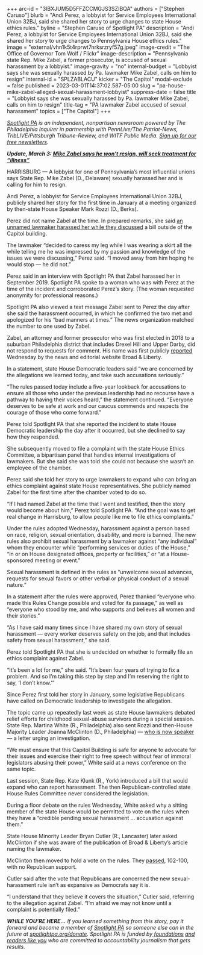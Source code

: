 +++
arc-id = "3IBXJUM5D5FFZCCMGJS3SZIBQA"
authors = ["Stephen Caruso"]
blurb = "Andi Perez, a lobbyist for Service Employees International Union 32BJ, said she shared her story to urge changes to state House ethics rules."
byline = "Stephen Caruso of Spotlight PA"
description = "Andi Perez, a lobbyist for Service Employees International Union 32BJ, said she shared her story to urge changes to Pennsylvania House ethics rules."
image = "external/vhn1k5t4rprwt7nrksrzryf57g.jpeg"
image-credit = "The Office of Governor Tom Wolf / Flickr"
image-description = "Pennsylvania state Rep. Mike Zabel, a former prosecutor, is accused of sexual harassment by a lobbyist."
image-gravity = "no"
internal-budget = "Lobbyist says she was sexually harassed by Pa. lawmaker Mike Zabel, calls on him to resign"
internal-id = "SPLZABLACU"
kicker = "The Capitol"
modal-exclude = false
published = 2023-03-01T14:37:02.587-05:00
slug = "pa-house-mike-zabel-alleged-sexual-harassment-lobbyist"
suppress-date = false
title = "Lobbyist says she was sexually harassed by Pa. lawmaker Mike Zabel, calls on him to resign"
title-tag = "PA lawmaker Zabel accused of sexual harassment"
topics = ["The Capitol"]
+++

<a href="https://www.spotlightpa.org/"><i>Spotlight PA</i></a><i> is an independent, nonpartisan newsroom powered by The Philadelphia Inquirer in partnership with PennLive/The Patriot-News, TribLIVE/Pittsburgh Tribune-Review, and WITF Public Media. </i><a href="https://www.spotlightpa.org/newsletters"><i>Sign up for our free newsletters</i></a><i>.</i>

<i><b>Update, March 3: </b></i><a href="https://www.spotlightpa.org/news/2023/03/pa-mike-zabel-sexual-harassment-allegations-wont-resign-letter/" target="_blank"><i><b>Mike Zabel says he won’t resign, will seek treatment for “illness”</b></i></a>

HARRISBURG — A lobbyist for one of Pennsylvania’s most influential unions says State Rep. Mike Zabel (D., Delaware) sexually harassed her and is calling for him to resign.

Andi Perez, a lobbyist for Service Employees International Union 32BJ, publicly shared her story for the first time in January at a meeting organized by then-state House Speaker Mark Rozzi (D., Berks).

Perez did not name Zabel at the time. In prepared remarks, she said <a href="https://www.spotlightpa.org/news/2023/01/pa-house-lawmaker-harassment-allegation-misconduct-rules/">an unnamed lawmaker harassed her while they discussed</a> a bill outside of the Capitol building.

<script src="https://www.spotlightpa.org/embed.js" async></script><div data-spl-embed-version="1" data-spl-src="https://www.spotlightpa.org/embeds/newsletter/"></div>


The lawmaker “decided to caress my leg while I was wearing a skirt all the while telling me he was impressed by my passion and knowledge of the issues we were discussing,” Perez said. “I moved away from him hoping he would stop — he did not.”

Perez said in an interview with Spotlight PA that Zabel harassed her in September 2019. Spotlight PA spoke to a woman who was with Perez at the time of the incident and corroborated Perez’s story. (The woman requested anonymity for professional reasons.)

Spotlight PA also viewed a text message Zabel sent to Perez the day after she said the harassment occurred, in which he confirmed the two met and apologized for his “bad manners at times.” The news organization matched the number to one used by Zabel.

Zabel, an attorney and former prosecutor who was first elected in 2018 to a suburban Philadelphia district that includes Drexel Hill and Upper Darby, did not respond to requests for comment. His name was first publicly <a href="https://broadandliberty.com/2023/03/01/source-delaware-county-rep-mike-zabel-is-alleged-groper-of-lobbyist-also-sexually-propositioned-fellow-state-house-member/">reported</a> Wednesday by the news and editorial website Broad &amp; Liberty.

In a statement, state House Democratic leaders said “we are concerned by the allegations we learned today, and take such accusations seriously.”

“The rules passed today include a five-year lookback for accusations to ensure all those who under the previous leadership had no recourse have a pathway to having their voices heard,” the statement continued. “Everyone deserves to be safe at work and our caucus commends and respects the courage of those who come forward.”

Perez told Spotlight PA that she reported the incident to state House Democratic leadership the day after it occurred, but she declined to say how they responded.

She subsequently moved to file a complaint with the state House Ethics Committee, a bipartisan panel that handles internal investigations of lawmakers. But she said she was told she could not because she wasn’t an employee of the chamber.

Perez said she told her story to urge lawmakers to expand who can bring an ethics complaint against state House representatives. She publicly named Zabel for the first time after the chamber voted to do so.

“If I had named Zabel at the time that I went and testified, then the story would become about him,” Perez told Spotlight PA. “And the goal was to get real change in Harrisburg, to allow people like me to file ethics complaints.”

Under the rules adopted Wednesday, harassment against a person based on race, religion, sexual orientation, disability, and more is banned. The new rules also prohibit sexual harassment by a lawmaker against “any individual” whom they encounter while “performing services or duties of the House,” “in or on House designated offices, property or facilities,” or “at a House-sponsored meeting or event.”

Sexual harassment is defined in the rules as “unwelcome sexual advances, requests for sexual favors or other verbal or physical conduct of a sexual nature.”

In a statement after the rules were approved, Perez thanked “everyone who made this Rules Change possible and voted for its passage,” as well as “everyone who stood by me, and who supports and believes all women and their stories.”

“As I have said many times since I have shared my own story of sexual harassment — every worker deserves safety on the job, and that includes safety from sexual harassment,” she said.

Perez told Spotlight PA that she is undecided on whether to formally file an ethics complaint against Zabel.

“It’s been a lot for me,” she said. “It’s been four years of trying to fix a problem. And so I’m taking this step by step and I’m reserving the right to say, ‘I don’t know.’”

Since Perez first told her story in January, some legislative Republicans have called on Democratic leadership to investigate the allegation.

The topic came up repeatedly last week as state House lawmakers debated relief efforts for childhood sexual-abuse survivors during a special session. State Rep. Martina White (R., Philadelphia) also sent Rozzi and then-House Majority Leader Joanna McClinton (D., Philadelphia) — <a href="https://www.spotlightpa.org/news/2023/02/pa-house-speaker-mark-rozzi-resigns/">who is now speaker</a> — a letter urging an investigation.

“We must ensure that this Capitol Building is safe for anyone to advocate for their issues and exercise their right to free speech without fear of immoral legislators abusing their power,” White said at a news conference on the same topic.

Last session, State Rep. Kate Klunk (R., York) introduced a bill that would expand who can report harassment. The then Republican-controlled state House Rules Committee never considered the legislation.

<script src="https://www.spotlightpa.org/embed.js" async></script><div data-spl-embed-version="1" data-spl-src="https://www.spotlightpa.org/embeds/donate/"></div>


During a floor debate on the rules Wednesday, White asked why a sitting member of the state House would be permitted to vote on the rules when they have a “credible pending sexual harassment ... accusation against them.”

State House Minority Leader Bryan Cutler (R., Lancaster) later asked McClinton if she was aware of the publication of Broad &amp; Liberty’s article naming the lawmaker.

McClinton then moved to hold a vote on the rules. They <a href="https://www.legis.state.pa.us/CFDOCS/Legis/RC/Public/rc_view_action2.cfm?sess_yr=2023&sess_ind=0&rc_body=H&rc_nbr=10">passed</a>, 102-100, with no Republican support.

Cutler said after the vote that Republicans are concerned the new sexual-harassment rule isn’t as expansive as Democrats say it is.

“I understand that they believe it covers the situation,” Cutler said, referring to the allegation against Zabel. “I’m afraid we may not know until a complaint is potentially filed.”

<i><b>WHILE YOU’RE HERE...</b></i><i> If you learned something from this story, pay it forward and become a member of </i><a href="https://www.spotlightpa.org/"><i>Spotlight PA</i></a><i> so someone else can in the future at </i><a href="http://spotlightpa.org/donate"><i>spotlightpa.org/donate</i></a><i>. Spotlight PA is funded by</i><a href="https://www.spotlightpa.org/support"><i> foundations</i></a><i> </i><a href="https://www.spotlightpa.org/support"><i>and readers like you</i></a><i> who are committed to accountability journalism that gets results.</i>
